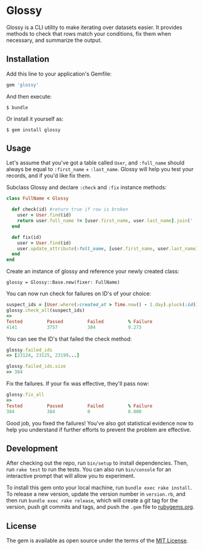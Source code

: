 # Glossy
Glossy is a CLI utility to make iterating over datasets easier. It provides methods to check that rows match your conditions, fix them when necessary, and summarize the output.

## Installation

Add this line to your application's Gemfile:

```ruby
gem 'glossy'
```

And then execute:

    $ bundle

Or install it yourself as:

    $ gem install glossy

## Usage

Let's assume that you've got a table called `User`, and `:full_name` should always be equal to `:first_name` + `:last_name`. Glossy will help you test your records, and if you'd like fix them.

Subclass Glossy and declare `:check` and `:fix` instance methods:

```ruby
class FullName < Glossy

  def check(id) #return true if row is broken
    user = User.find(id)
    return user.full_name != [user.first_name, user.last_name].join(' ')
  end

  def fix(id)
    user = User.find(id)
    user.update_attribute(:full_name, [user.first_name, user.last_name].join(' '))
  end
end
```


Create an instance of glossy and reference your newly created class:
```
glossy = Glossy::Base.new(fixer: FullName)
```

You can now run check for failures on ID's of your choice:

```ruby
suspect_ids = [User.where(:created_at > Time.now() - 1.day).pluck(:id)]
glossy.check_all(suspect_ids)
=> 
Tested         Passed         Failed         % Failure      
4141           3757           384            9.273      
```


You can see the ID's that failed the check method:
```ruby
glossy.failed_ids
=> [23124, 23125, 23199...]

glossy.failed_ids.size
=> 384
```

Fix the failures. If your fix was effective, they'll pass now:
```ruby
glossy.fix_all
=> 
Tested         Passed         Failed         % Failure      
384            384            0              0.000          
```

Good job, you fixed the failures! You've also got statistical evidence now to help you understand if further efforts to prevent the problem are effective.

## Development

After checking out the repo, run `bin/setup` to install dependencies. Then, run `rake test` to run the tests. You can also run `bin/console` for an interactive prompt that will allow you to experiment.

To install this gem onto your local machine, run `bundle exec rake install`. To release a new version, update the version number in `version.rb`, and then run `bundle exec rake release`, which will create a git tag for the version, push git commits and tags, and push the `.gem` file to [rubygems.org](https://rubygems.org).

## License

The gem is available as open source under the terms of the [MIT License](http://opensource.org/licenses/MIT).

